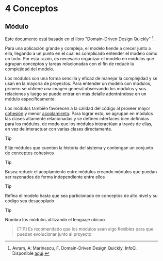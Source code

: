 # 4 Conceptos

## Módulo

Este documento está basado en el libro "Domain-Driven Design Quickly" [^1].

[^1]: Avram, A; Marinescu, F. Domain-Driven Design Quickly. InfoQ. Disponible
    [aquí](https://www.infoq.com/minibooks/domain-driven-design-quickly/).

Para una aplicación grande y compleja, el modelo tiende a crecer junto a ella,
llegando a un punto en el cual es complicado entender el modelo como un todo.
Por esta razón, es necesario organizar el modelo en módulos que agrupan
conceptos y tareas relacionadas con el fin de reducir la complejidad del modelo.

Los módulos son una forma sencilla y eficaz de manejar la complejidad y se usan
en la mayoría de proyectos. Para entender un modelo con módulos, primero se
obtiene una imagen general observando los módulos y sus relaciones y luego se
puede entrar en más detalle adentrándose en un módulo específicamente.

Los módulos también favorecen a la calidad del código al proveer mayor
[cohesión](./4_Cohesion.md) y menor [acoplamiento](./4_Acoplamiento.md). Para
lograr esto, se agrupan en módulos las clases altamente relacionadas y se
definen interfaces bien definidas para los módulos, de modo que los módulos
interactúan a través de ellas, en vez de interactuar con varias clases
directamente.

> [!TIP]
> Elije módulos que cuenten la historia del sistema y contengan un conjunto de
> conceptos cohesivos

> [!TIP]
> Busca reducir el acoplamiento entre módulos creando módulos que puedan ser
> razonados de forma independiente entre ellos

> [!TIP]
> Refina el modelo hasta que sea particionado en conceptos de alto nivel y su
> código sea desacoplado

> [!TIP]
> Nombra los módulos utilizando el lenguaje ubicuo

> [TIP]
> Es recomendado que los módulos sean algo flexibles para que puedan evolucionar
> junto al proyecto